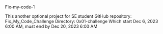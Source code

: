 Fix-my-code-1

This another optional project for SE student 
GitHub repository: Fix_My_Code_Challenge
Directory: 0x01-challenge
Which start Dec 6, 2023 6:00 AM, must end by Dec 20, 2023 6:00 AM

